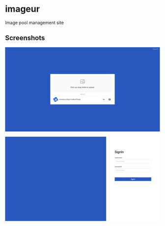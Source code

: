 # imageur

Image pool management site

## Screenshots

![main](./screenshots/main.png)

![signin](./screenshots/singin.png)
